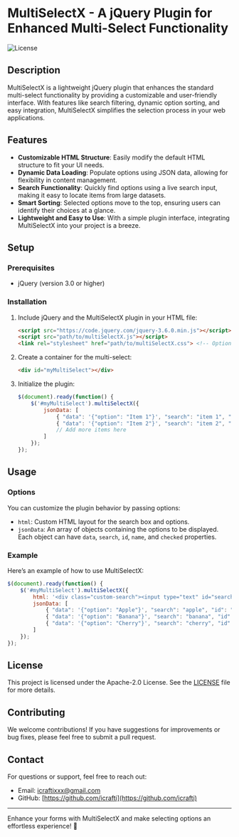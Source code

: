 # MultiSelectX - A jQuery Plugin for Enhanced Multi-Select Functionality

![License](https://img.shields.io/badge/license-Apache-blue.svg)

## Description

MultiSelectX is a lightweight jQuery plugin that enhances the standard multi-select functionality by providing a customizable and user-friendly interface. With features like search filtering, dynamic option sorting, and easy integration, MultiSelectX simplifies the selection process in your web applications.

## Features

- **Customizable HTML Structure**: Easily modify the default HTML structure to fit your UI needs.
- **Dynamic Data Loading**: Populate options using JSON data, allowing for flexibility in content management.
- **Search Functionality**: Quickly find options using a live search input, making it easy to locate items from large datasets.
- **Smart Sorting**: Selected options move to the top, ensuring users can identify their choices at a glance.
- **Lightweight and Easy to Use**: With a simple plugin interface, integrating MultiSelectX into your project is a breeze.

## Setup

### Prerequisites

- jQuery (version 3.0 or higher)

### Installation

1. Include jQuery and the MultiSelectX plugin in your HTML file:

   ```html
   <script src="https://code.jquery.com/jquery-3.6.0.min.js"></script>
   <script src="path/to/multiSelectX.js"></script>
   <link rel="stylesheet" href="path/to/multiSelectX.css"> <!-- Optional CSS -->
   ```

2. Create a container for the multi-select:

   ```html
   <div id="myMultiSelect"></div>
   ```

3. Initialize the plugin:

   ```javascript
   $(document).ready(function() {
       $('#myMultiSelect').multiSelectX({
           jsonData: [
               { "data": '{"option": "Item 1"}', "search": "item 1", "id": "1", "name": "Item 1", "checked": "" },
               { "data": '{"option": "Item 2"}', "search": "item 2", "id": "2", "name": "Item 2", "checked": "" },
               // Add more items here
           ]
       });
   });
   ```

## Usage

### Options

You can customize the plugin behavior by passing options:

- `html`: Custom HTML layout for the search box and options.
- `jsonData`: An array of objects containing the options to be displayed. Each object can have `data`, `search`, `id`, `name`, and `checked` properties.

### Example

Here’s an example of how to use MultiSelectX:

```javascript
$(document).ready(function() {
    $('#myMultiSelect').multiSelectX({
        html: '<div class="custom-search"><input type="text" id="search" placeholder="Search..."><div id="options"></div></div>',
        jsonData: [
            { "data": '{"option": "Apple"}', "search": "apple", "id": "1", "name": "Apple", "checked": "" },
            { "data": '{"option": "Banana"}', "search": "banana", "id": "2", "name": "Banana", "checked": "" },
            { "data": '{"option": "Cherry"}', "search": "cherry", "id": "3", "name": "Cherry", "checked": "" }
        ]
    });
});
```

## License

This project is licensed under the Apache-2.0 License. See the [LICENSE](LICENSE) file for more details.

## Contributing

We welcome contributions! If you have suggestions for improvements or bug fixes, please feel free to submit a pull request.

## Contact

For questions or support, feel free to reach out:

- Email: [icraftixxx@gmail.com](mailto:icraftixxx@gmail.com)
- GitHub: [https://github.com/icrafti](https://github.com/icrafti)

---

Enhance your forms with MultiSelectX and make selecting options an effortless experience! 🌟
